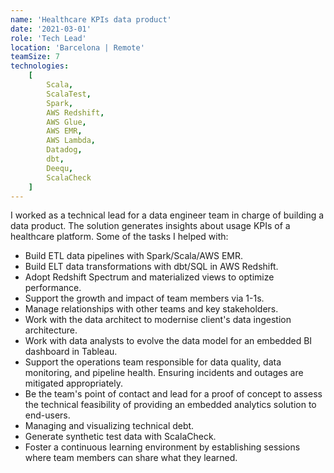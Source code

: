 ```yaml
---
name: 'Healthcare KPIs data product'
date: '2021-03-01'
role: 'Tech Lead'
location: 'Barcelona | Remote'
teamSize: 7
technologies:
    [
        Scala,
        ScalaTest,
        Spark,
        AWS Redshift,
        AWS Glue,
        AWS EMR,
        AWS Lambda,
        Datadog,
        dbt,
        Deequ,
        ScalaCheck
    ]
---
```


I worked as a technical lead for a data engineer team in charge of building a data product. The solution generates insights about usage KPIs of a healthcare platform. Some of the tasks I helped with:

-   Build ETL data pipelines with Spark/Scala/AWS EMR.
-   Build ELT data transformations with dbt/SQL in AWS Redshift.
-   Adopt Redshift Spectrum and materialized views to optimize performance.
-   Support the growth and impact of team members via 1-1s.
-   Manage relationships with other teams and key stakeholders.
-   Work with the data architect to modernise client's data ingestion architecture.
-   Work with data analysts to evolve the data model for an embedded BI dashboard in Tableau.
-   Support the operations team responsible for data quality, data monitoring, and pipeline health. Ensuring incidents and outages are mitigated appropriately.
-   Be the team's point of contact and lead for a proof of concept to assess the technical feasibility of providing an embedded analytics solution to end-users.
-   Managing and visualizing technical debt.
-   Generate synthetic test data with ScalaCheck.
-   Foster a continuous learning environment by establishing sessions where team members can share what they learned.
